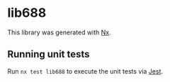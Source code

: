 # lib688

This library was generated with [Nx](https://nx.dev).

## Running unit tests

Run `nx test lib688` to execute the unit tests via [Jest](https://jestjs.io).
